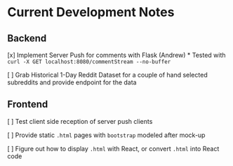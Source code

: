 Current Development Notes
=========================

## Backend

[x] Implement Server Push for comments with Flask (Andrew)
    * Tested with `curl -X GET localhost:8080/commentStream --no-buffer`

[ ] Grab Historical 1-Day Reddit Dataset for a couple of hand selected subreddits and provide endpoint for the data

## Frontend

[ ] Test client side reception of server push clients

[ ] Provide static `.html` pages with `bootstrap` modeled after mock-up

[ ] Figure out how to display `.html` with React, or convert `.html` into React code
